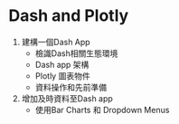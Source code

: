 # Dash and Plotly
1. 建構一個Dash App
	- 檢識Dash相關生態環境
	- Dash app 架構
	- Plotly 圖表物件
	- 資料操作和先前準備
2. 增加及時資料至Dash app
	- 使用Bar Charts 和 Dropdown Menus
